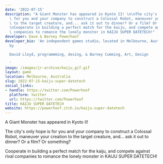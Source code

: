 ```yaml
---
date: '2022-07-15'
description: "A Giant Monster has appeared in Kyoto II! \n\nThe city's only hope is\
  \ for you and your company to construct a Colossal Robot, maneuver your creation\
  \ to the target creature, and... ask it out to dinner? Or a film? Or something?\n\
  \nCooperate in building a perfect match for the kaiju, and compete against rival\
  \ companies to romance the lonely monster in KAIJU SUPER DATETECH!"
developer: Dave & Barney Powerhoof
developer_bio: 'An independent games studio, located in Melbourne, Australia. Co ran
  by

  David Lloyd, programmming, desing, & Barney Cumming, Art, Design

  '
image: /images/jr-archive/kaiju_gif.gif
layout: game
location: Melbourne, Australia
slug: 2022-07-15-kaiju-super-datetech
social_links:
- handle: https://twitter.com/Powerhoof
  platform: twitter
  url: https://twitter.com/Powerhoof
title: KAIJU SUPER DATETECH
website: https://powerhoof.itch.io/kaiju-super-datetech
---
```


A Giant Monster has appeared in Kyoto II!

The city's only hope is for you and your company to construct a Colossal Robot, maneuver your creation to the target creature, and... ask it out to dinner? Or a film? Or something?

Cooperate in building a perfect match for the kaiju, and compete against rival companies to romance the lonely monster in KAIJU SUPER DATETECH!
